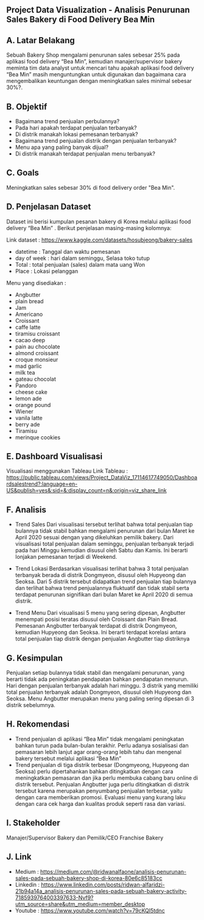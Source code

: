 

## Project Data Visualization - Analisis Penurunan Sales Bakery di Food Delivery Bea Min


## A. Latar Belakang
	
Sebuah Bakery Shop mengalami penurunan sales sebesar 25% pada aplikasi food delivery “Bea Min”, kemudian manajer/supervisor bakery meminta tim data analyst untuk mencari tahu apakah aplikasi food delivery “Bea Min” masih menguntungkan untuk digunakan dan bagaimana cara mengembalikan keuntungan dengan meningkatkan sales minimal sebesar 30%?.

## B. Objektif
* Bagaimana trend penjualan perbulannya?
* Pada hari apakah terdapat penjualan terbanyak?
* Di distrik manakah lokasi pemesanan terbanyak?
* Bagaimana trend penjualan distrik dengan penjualan terbanyak?
* Menu apa yang paling banyak dijual?
* Di distrik manakah terdapat penjualan menu terbanyak?

## C. Goals
Meningkatkan sales sebesar 30% di food delivery order "Bea Min".

## D. Penjelasan Dataset
Dataset ini berisi kumpulan pesanan bakery di Korea melalui aplikasi food delivery “Bea Min” . Berikut penjelasan masing-masing kolomnya:

Link dataset : https://www.kaggle.com/datasets/hosubjeong/bakery-sales
* datetime 		  : Tanggal dan waktu pemesanan
* day of week		  : hari dalam seminggu, Selasa toko tutup
* Total			  : total penjualan (sales) dalam mata uang Won
* Place			  : Lokasi pelanggan

Menu yang disediakan  :
* Angbutter		 
* plain bread		
* Jam			
* Americano		
* Croissant		
* caffe latte		
* tiramisu croissant	
* cacao deep		
* pain au chocolate	
* almond croissant	
* croque monsieur	
* mad garlic		
* milk tea		
* gateau chocolat	
* Pandoro
* cheese cake		
* lemon ade		
* orange pound		
* Wiener			
* vanila latte		
* berry ade		
* Tiramisu		
* merinque cookies	

## E. Dashboard Visualisasi
Visualisasi menggunakan Tableau
Link Tableau : 
https://public.tableau.com/views/Project_DataViz_17114617749050/Dashboardsalestrend?:language=en-US&publish=yes&:sid=&:display_count=n&:origin=viz_share_link


## F. Analisis
* Trend Sales
  Dari visualisasi tersebut terlihat bahwa total penjualan tiap bulannya tidak stabil bahkan mengalami penurunan dari bulan Maret ke April 2020 sesuai dengan yang dikeluhkan pemilik bakery.
  Dari visualisasi total penjualan dalam seminggu, penjualan terbanyak terjadi pada hari Minggu kemudian disusul oleh Sabtu dan Kamis. Ini berarti lonjakan pemesanan terjadi di Weekend.
  
* Trend Lokasi
  Berdasarkan visualisasi terlihat bahwa 3 total penjualan terbanyak berada di distrik Dongmyeon, disusul oleh Hupyeong dan Seoksa.
  Dari 5 distrik tersebut didapatkan trend penjualan tiap bulannya dan terlihat bahwa trend penjualannya fluktuatif dan tidak stabil serta terdapat penurunan signifikan dari bulan Maret ke April 2020 di semua distrik.
  
* Trend Menu
  Dari visualisasi 5 menu yang sering dipesan, Angbutter menempati posisi teratas disusul oleh Croissant dan Plain Bread.
  Pemesanan Angbutter terbanyak terdapat di distrik Dongmyeon, kemudian Hupyeong dan Seoksa. Ini berarti terdapat korelasi antara total penjualan tiap distrik dengan penjualan Angbutter tiap distriknya

## G. Kesimpulan
Penjualan setiap bulannya tidak stabil dan mengalami penurunan, yang berarti tidak ada peningkatan pendapatan bahkan pendapatan menurun. Hari dengan penjualan terbanyak adalah hari minggu. 3 distrik yang memiliki total penjualan terbanyak adalah Dongmyeon, disusul oleh Hupyeong dan Seoksa. Menu Angbutter merupakan menu yang paling sering dipesan di 3 distrik sebelumnya.

## H. Rekomendasi
* Trend penjualan di aplikasi “Bea Min” tidak mengalami peningkatan bahkan turun pada bulan-bulan terakhir. Perlu adanya sosialisasi dan pemasaran lebih lanjut agar orang-orang lebih
  tahu dan mengenal bakery tersebut melalui aplikasi “Bea Min”
* Trend penjualan di tiga distrik terbesar (Dongmyeong, Hupyeong dan Seoksa) perlu dipertahankan bahkan ditingkatkan dengan cara meningkatkan pemasaran dan jika perlu membuka cabang baru online di distrik tersebut. Penjualan Angbutter juga perlu ditingkatkan di distrik tersebut karena merupakan penyumbang penjualan terbesar, yaitu dengan cara memberikan promosi. Evaluasi menu yang kurang laku dengan cara cek harga dan kualitas produk seperti rasa dan variasi.

## I. Stakeholder
Manajer/Supervisor Bakery dan Pemilik/CEO Franchise Bakery 

## J. Link
* Medium : https://medium.com/@ridwanalfaone/analisis-penurunan-sales-pada-sebuah-bakery-shop-di-korea-80e6c85183cc
* Linkedin : https://www.linkedin.com/posts/ridwan-alfaridzi-21b94a14a_analisis-penurunan-sales-pada-sebuah-bakery-activity-7185939764003397633-Nvf9?utm_source=share&utm_medium=member_desktop
* Youtube : https://www.youtube.com/watch?v=79cKQI5tdnc
